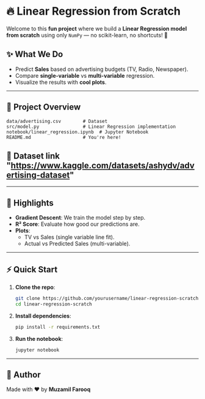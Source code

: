 # 🔥 Linear Regression from Scratch

Welcome to this **fun project** where we build a **Linear Regression model from scratch** using only `NumPy` — no scikit-learn, no shortcuts! 🚀

## ✨ What We Do
- Predict **Sales** based on advertising budgets (TV, Radio, Newspaper).
- Compare **single-variable** vs **multi-variable** regression.
- Visualize the results with **cool plots**.

---

## 📂 Project Overview
```
data/advertising.csv        # Dataset
src/model.py                # Linear Regression implementation
notebook/linear_regression.ipynb  # Jupyter Notebook
README.md                   # You're here!
```
## 📂 Dataset link "https://www.kaggle.com/datasets/ashydv/advertising-dataset"
---

## 🎯 Highlights
- **Gradient Descent**: We train the model step by step.
- **R² Score**: Evaluate how good our predictions are.
- **Plots**:
  - TV vs Sales (single variable line fit).
  - Actual vs Predicted Sales (multi-variable).

---

## ⚡ Quick Start
1. **Clone the repo**:
   ```bash
   git clone https://github.com/yourusername/linear-regression-scratch.git
   cd linear-regression-scratch
   ```

2. **Install dependencies**:
   ```bash
   pip install -r requirements.txt
   ```

3. **Run the notebook**:
   ```bash
   jupyter notebook
   ```

---

## 👤 Author
Made with ❤️ by **Muzamil Farooq**
